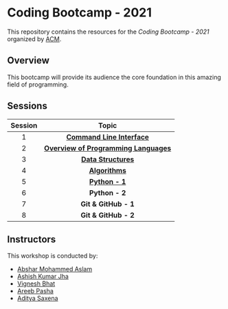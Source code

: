 # Coding Bootcamp - 2021

This repository contains the resources for the *Coding Bootcamp - 2021* organized by [ACM](https://www.acmbpdc.org/).

## Overview

This bootcamp will provide its audience the core foundation in this amazing field of programming.

## Sessions

| Session | Topic |
| :-----: |:-------------:|
| 1 | [**Command Line Interface**](01-command-line-interface/README.md) |
| 2 | [**Overview of Programming Languages**](02-overview-of-programming-languages/README.md) |
| 3 | [**Data Structures**](03-data-structures/README.md) |
| 4 | [**Algorithms**](04-algorithms/README.md) |
| 5 | [**Python - 1**](05-python-1/README.md)|
| 6 | **Python - 2** |
| 7 | **Git & GitHub - 1** |
| 8 | **Git & GitHub - 2** |

## Instructors

This workshop is conducted by:

* [Abshar Mohammed Aslam](https://github.com/abxhr)
* [Ashish Kumar Jha](https://github.com/Ashish-BITS)
* [Vignesh Bhat](https://github.com/Viggyz)
* [Areeb Pasha](https://github.com/areeb1501)
* [Aditya Saxena](https://github.com/aditya-saxena-7)
